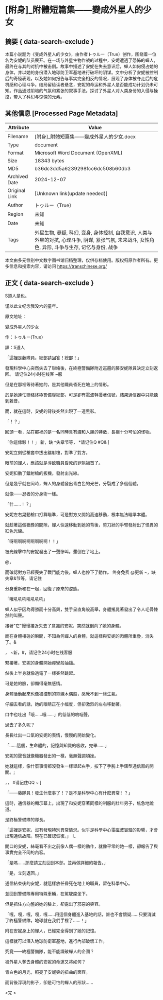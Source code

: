 # [附身]_附體短篇集——變成外星人的少女



## 摘要  { data-search-exclude }

<!-- tcd_abstract -->
本篇小说题为《变成外星人的少女》，由作者トゥルー（True）创作，围绕着一位名为安妮的队员展开。在一场与外星生物作战的过程中，安妮遭遇了恐怖的蟬人，最终在与其的对抗中被击倒。故事中描述了安妮在失去意识后，蟬人如何侵占她的身体，并以她的身份潜入地球防卫军基地进行破坏的阴谋。文中分析了安妮被控制后的奇怪表现，以及她如何报告与事实完全相反的情况，展现了身体被夺走后的危机感和心理斗争。结局留给读者悬念，安妮的命运和外星人是否能成功计划仍未可知。作品通过阴暗的气氛和紧张的叙事手法，探讨了外星人对人类身份的入侵与操控，带入了科幻与惊悚的元素。

<!-- tcd_abstract_end -->

## 其他信息 [Processed Page Metadata]

| Attribute       | Value                                  |
|-----------------|----------------------------------------|
| Filename        | [附身]_附體短篇集——變成外星人的少女.docx                             |
| Type            | document                                 |
| Format          | Microsoft Word Document (OpenXML)                               |
| Size            | 18343 bytes                           |
| MD5             | b36dc3dd5a6239298fcc6dc508b60db3                                  |
| Archived Date   | 2024-12-07                             |
| Original Link   | [Unknown link(update needed)]                         |
| Author          | トゥルー（True）                               |
| Region          | 未知                               |
| Date            | 未知                                 |
| Tags            | 外星生物, 悬疑, 科幻, 变身, 身体控制, 自我意识, 人类与外星的对抗, 心理斗争, 阴谋, 紧张气氛, 未来战斗, 女性角色, 异形, 斗争与生存, 记忆与身份, 战争                                 |

本文由多元性别中文数字图书馆归档整理，仅供存档使用。版权归原作者所有。更多信息和搜索内容，请访问 <https://transchinese.org/>


## 正文 { data-search-exclude }

<!-- tcd_main_text -->
S道人是也。

谨以此文纪念我没六的童年。

原文地址：

變成外星人的少女

作：トゥルー(True）

譯：S道人

「這裡是藤隊員，總部請回答！總部！」

發現科學中心突然失去了聯絡後，在終極警備隊附近巡邏的藤安妮隊員決定立刻返回。 请记住24小时在线客 ~服

但是在那裡等待著她的，是其他職員昏死在地上的情形。

於是她連忙聯絡終極警備隊總部，可是卻有電波幹擾著信號，結果通信器中只能聽到雜音。

而，就在這時，安妮的背後突然出現了一道黑影。

「！？」

回頭一看，站在那裡的是一名同時具有蟬和人類的特徵，長相十分可怕的怪物。

「你這傢夥！！」
新，缺 ^失章节等， *请记住Q #Q& ]

安妮立刻從槍套中拔出鐳射槍，對準了對方。

眼前的蟬人，應該就是導致職員昏死的罪魁禍首了。

安妮扣動了鐳射槍的扳機，發射出光線。

但是幾乎就在同時，蟬人的身體發出青白色的光芒，分裂成了多個個體。

就像――忍者的分身術一樣。

「什......！？」

安妮左右晃動槍口打算瞄準，可是對方又開始高速移動，根本無法瞄準本體。

就趁著這個猶豫的間隙，蟬人快速移動到她的背後，剪刀狀的手臂發射出了怪異的紅色光線。

「呀啊啊啊啊啊啊啊啊！！」

被光線擊中的安妮發出了一聲慘叫，暈倒在了地上。

@，

而確認對方已經喪失了戰鬥能力後，蟬人也停下了動作。
终身免费 @更新 ~，缺失章&节等，请记住

分身重新和在一起，回復了原來的姿態。

「哦吼吼吼吼吼吼吼」

蟬人似乎因為得勝而十分高興，雙手呈直角般高舉，身體搖晃著發出了令人毛骨悚然的叫聲。

接著"它"慢慢接近失去了意識的安妮，突然就倒向了她的身體。

而在身體相碰的瞬間，不知為何蟬人的身體，就這樣與安妮的肉體所重疊，消失了。&

， ~新，#，请记住24小时在线客服

緊接著，安妮的身體開始痙攣般抽搐。

然後上半身就像過電了一樣突然跳起。

可是她的臉，卻顯得毫無感情。

身體活動起來也像被控制的絲線木偶般，感覺不到一絲生氣。

仔細去看的話，她的眼睛正在小幅度，但卻激烈的左右移動著。

口中也吐出「哦......哦......」的低低的嗚咽聲。

過去了多久呢？

長長吐出一口氣的安妮的表情，慢慢的開始變化。

「......這個，生命體的，記憶與知識的吸收，完畢......」

安妮的聲音就像機器發出的一樣，毫無聲調頓挫。

她就這樣，像什麼事情都沒發生一樣舉起右手，按下了手腕上手錶型通信器的開關。;

，， #请记住QQ ~ ]

「――藤隊員！發生什麼事了！？是不是科學中心有什麼異常！？」

這時，通信器的顯示幕上，出現了和安妮穿著同樣的制服的壯年男子，焦急地說道。

是終極警備隊的隊長。

「這裡是安妮，沒有發現特別異常情況。似乎是科學中心電磁波實驗的影響，才會出現通信故障。現在已確認恢復。」  L

開口的安妮，絲毫看不出之前像人偶一樣的動作，就像平常的她一樣，卻報告了與事實完全不同的內容。

「是嗎......那麼請立刻回到本部。並再做詳細的報告。」

「是，立刻返回。」

通信結束後的安妮，就這樣放任昏死在地上的職員，留在科學中心。

並回到警備隊專用特殊車輛，在駕駛席坐下。

但是抓住方向盤的她的臉上，卻露出了邪惡的笑容。

「嘎，嘎，嘎，嘎，嘎......用這個身體進入基地的話，誰也不會懷疑......只要消滅了終極警備隊，地球就在我們手裡了......！」

附在安妮身上的蟬人，已經完全得到了她的記憶。

這樣就可以潛入地球防衛軍基地，進行內部破壞工作。

究竟――終極警備隊，能不能識破蟬人的企圖？

被外星人奪去身體的安妮的命運又將如何？

青白色的月光，照亮了安妮笑的扭曲的面容。

而背後浮現的影子，卻是可怕的蟬人的形狀......

 <完 >
<!-- tcd_main_text_end -->

